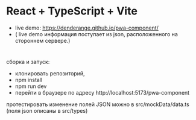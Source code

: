 # React + TypeScript + Vite

- live demo: https://denderange.github.io/pwa-component/
- ( live demo информация поступает из json, расположенного на стороннем сервере.)

#
сборка и запуск:
- клонировать репозиторий,
- npm install
- npm run dev
- перейти в браузере по адресу http://localhost:5173/pwa-component

протестировать изменение полей JSON можно в src/mockData/data.ts
(поля json описаны в src/types)
